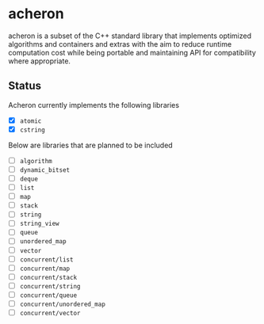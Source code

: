 # acheron

acheron is a subset of the C++ standard library that implements optimized algorithms and 
containers and extras with the aim to reduce runtime computation cost while being portable and 
maintaining API for compatibility where appropriate. 

## Status

Acheron currently implements the following libraries

- [X] `atomic`
- [X] `cstring`

Below are libraries that are planned to be included

- [ ] `algorithm`
- [ ] `dynamic_bitset`
- [ ] `deque`
- [ ] `list`
- [ ] `map`
- [ ] `stack`
- [ ] `string`
- [ ] `string_view`
- [ ] `queue`
- [ ] `unordered_map`
- [ ] `vector`
- [ ] `concurrent/list`
- [ ] `concurrent/map`
- [ ] `concurrent/stack`
- [ ] `concurrent/string`
- [ ] `concurrent/queue`
- [ ] `concurrent/unordered_map`
- [ ] `concurrent/vector`
